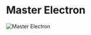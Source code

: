 # Master Electron

![Master Electron](https://raw.githubusercontent.com/stackacademytv/master-electron/master/splash.png)
